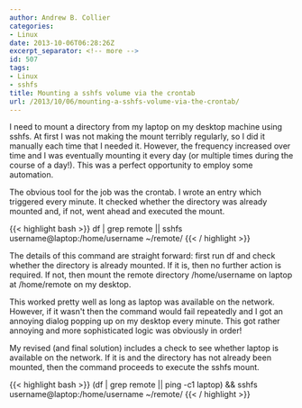 ```yaml
---
author: Andrew B. Collier
categories:
- Linux
date: 2013-10-06T06:28:26Z
excerpt_separator: <!-- more -->
id: 507
tags:
- Linux
- sshfs
title: Mounting a sshfs volume via the crontab
url: /2013/10/06/mounting-a-sshfs-volume-via-the-crontab/
---
```


I need to mount a directory from my laptop on my desktop machine using sshfs. At first I was not making the mount terribly regularly, so I did it manually each time that I needed it. However, the frequency increased over time and I was eventually mounting it every day (or multiple times during the course of a day!). This was a perfect opportunity to employ some automation.

<!--more-->

The obvious tool for the job was the crontab. I wrote an entry which triggered every minute. It checked whether the directory was already mounted and, if not, went ahead and executed the mount.

{{< highlight bash >}}
df | grep remote || sshfs username@laptop:/home/username ~/remote/
{{< / highlight >}}

The details of this command are straight forward: first run df and check whether the directory is already mounted. If it is, then no further action is required. If not, then mount the remote directory /home/username on laptop at /home/remote on my desktop.

This worked pretty well as long as laptop was available on the network. However, if it wasn't then the command would fail repeatedly and I got an annoying dialog popping up on my desktop every minute. This got rather annoying and more sophisticated logic was obviously in order!

My revised (and final solution) includes a check to see whether laptop is available on the network. If it is and the directory has not already been mounted, then the command proceeds to execute the sshfs mount.

{{< highlight bash >}}
(df | grep remote || ping -c1 laptop) && sshfs username@laptop:/home/username ~/remote/
{{< / highlight >}}
